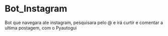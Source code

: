 # Bot_Instagram
Bot que navegara ate instagram, pesquisara pelo @ e  irá curtir e comentar a ultima postagem, com o Pyautogui
